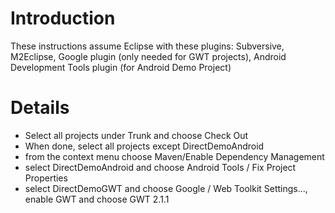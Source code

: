# Introduction #

These instructions assume Eclipse with these plugins: Subversive, M2Eclipse, Google plugin (only needed for GWT projects), Android Development Tools plugin (for Android Demo Project)


# Details #

  * Select all projects under Trunk and choose Check Out
  * When done, select all projects except DirectDemoAndroid
  * from the context menu choose Maven/Enable Dependency Management
  * select DirectDemoAndroid and choose Android Tools / Fix Project Properties
  * select DirectDemoGWT and choose Google / Web Toolkit Settings..., enable GWT and choose GWT 2.1.1